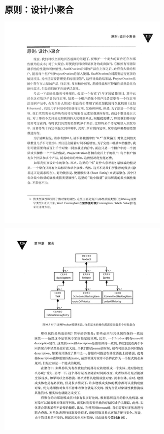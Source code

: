# 原则：设计小聚合 

<div align = "center"><img src = "images/000275.jpg"/></div>
  <p class="calibre1"><a id="calibre_link-442"></a><img src="images/000305.jpg" alt="Image 354" class="calibre2" /></p>    